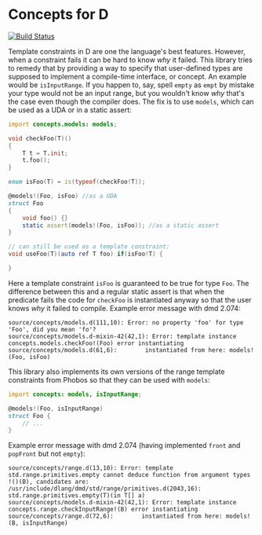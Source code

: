 Concepts for D
===============

[![Build Status](https://travis-ci.org/atilaneves/concepts.png?branch=master)](https://travis-ci.org/atilaneves/concepts)

Template constraints in D are one the language's best
features. However, when a constraint fails it can be hard to know
_why_ it failed. This library tries to remedy that by providing a way
to specify that user-defined types are supposed to implement a
compile-time interface, or concept. An example would be
`isInputRange`. If you happen to, say, spell `empty` as `empt` by
mistake your type would not be an input range, but you wouldn't know
_why_ that's the case even though the compiler does. The fix is to use
`models`, which can be used as a UDA or in a static assert:

```d
import concepts.models: models;

void checkFoo(T)()
{
    T t = T.init;
    t.foo();
}

enum isFoo(T) = is(typeof(checkFoo!T));

@models!(Foo, isFoo) //as a UDA
struct Foo
{
    void foo() {}
    static assert(models!(Foo, isFoo)); //as a static assert
}

// can still be used as a template constraint:
void useFoo(T)(auto ref T foo) if(isFoo!T) {

}
```

Here a template constraint `isFoo` is guaranteed to be true for type `Foo`.
The difference between this and a regular static assert is that when the
predicate fails the code for `checkFoo` is instantiated anyway so that
the user knows _why_ it failed to compile. Example error message with dmd 2.074:

```
source/concepts/models.d(111,10): Error: no property 'foo' for type 'Foo', did you mean 'fo'?
source/concepts/models.d-mixin-42(42,1): Error: template instance concepts.models.checkFoo!(Foo) error instantiating
source/concepts/models.d(61,6):        instantiated from here: models!(Foo, isFoo)
```


This library also implements its own versions of the range template
constraints from Phobos so that they can be used with `models`:

```d
import concepts: models, isInputRange;

@models!(Foo, isInputRange)
struct Foo {
    // ...
}
```

Example error message with dmd 2.074 (having implemented `front` and `popFront` but not `empty`):


```
source/concepts/range.d(13,10): Error: template std.range.primitives.empty cannot deduce function from argument types !()(B), candidates are:
/usr/include/dlang/dmd/std/range/primitives.d(2043,16):        std.range.primitives.empty(T)(in T[] a)
source/concepts/models.d-mixin-42(42,1): Error: template instance concepts.range.checkInputRange!(B) error instantiating
source/concepts/range.d(72,6):        instantiated from here: models!(B, isInputRange)
```
